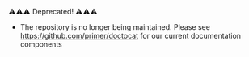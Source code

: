 
⚠️⚠️⚠️ Deprecated! ⚠️⚠️⚠️
- The repository is no longer being maintained. Please see https://github.com/primer/doctocat for our current documentation components
